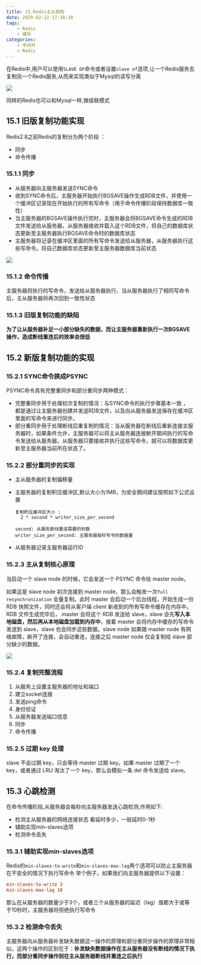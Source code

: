 ```yaml
---
title: 15.Redis主从架构
date: 2020-02-22 17:38:18
tags:
    - Redis
    - 缓存
categories:
    - 中间件
    - Redis
---
```



在Redis中,用户可以使用`SLAVE OF`命令或者设置`slave of`选项,让一个Redis服务去复制另一个Redis服务,从而来实现类似于Mysql的读写分离

![](http://cache410.oss-cn-beijing.aliyuncs.com/slave.png)



同样的Redis也可以和Mysql一样,做级联模式

## 15.1 旧版复制功能实现

Redis2.8之前Redis的复制分为两个阶段 ： 

- 同步
- 命令传播

### 15.1.1 同步

- 从服务器向主服务器发送SYNC命令
- 收到SYNC命令后，主服务器开始执行BGSAVE操作生成RDB文件，并使用一个缓冲区记录现在开始执行的所有写命令（用于命令传播阶段保持数据库一致性）
- 当主服务器的BGSAVE操作执行完时，主服务器会将BGSAVE命令生成的RDB文件发送给从服务器，从服务器接收并载入这个RDB文件，将自己的数据库状态更新至主服务器执行BGSAVE命令时的数据库状态
- 主服务器将记录在缓冲区里面的所有写命令发送给从服务器，从服务器执行这些写命令。将自己数据库状态更新至主服务器数据库当前状态

![](http://cache410.oss-cn-beijing.aliyuncs.com/sync.jpg)



### 15.1.2 命令传播

主服务器将执行的写命令，发送给从服务器执行，当从服务器执行了相同写命令后，主从服务器将再次回到一致性状态



### 15.1.3 旧版复制功能的缺陷

**为了让从服务器补足一小部分缺失的数据，而让主服务器重新执行一次BGSAVE操作，造成断线重连后的效率会很低**



## 15.2 新版复制功能的实现

### 15.2.1 SYNC命令换成PSYNC

PSYNC命令具有完整重同步和部分重同步两种模式：

- 完整重同步用于处理初次复制的情况：与SYNC命令的执行步骤基本一致 ， 都是通过让主服务器创建并发送RDB文件，以及向从服务器发送保存在缓冲区里面的写命令来进行同步。
- 部分重同步用于处理断线后重复制的情况：当从服务器在断线后重新连接主服务器时，如果条件允许，主服务器可以将主从服务器连接断开期间执行的写命令发送给从服务器，从服务器只要接收并执行这些写命令，就可以将数据库更新至主服务器当前所在状态了。



### 15.2.2 部分重同步的实现

- 主从服务器的复制偏移量

- 主服务器的复制积压缓冲区,默认大小为1MB，为安全期间建议按照如下公式设置

  ```
  复制积压缓冲区大小 :
  	2 * second * writer_size_per_second
  	
  second: 从服务断线重连需要的秒数
  writer_size_per_second: 主服务器每秒写书的数据量
  ```

  

- 从服务器记录主服务器运行ID

### 15.2.3 主从复制核心原理

当启动一个 slave node 的时候，它会发送一个 PSYNC 命令给 master node。

如果这是 slave node 初次连接到 master node，那么会触发一次`full resynchronization` 全量复制。此时 master 会启动一个后台线程，开始生成一份 RDB 快照文件，同时还会将从客户端 client 新收到的所有写命令缓存在内存中。RDB 文件生成完毕后， master 会将这个 RDB 发送给 slave，slave 会先**写入本地磁盘，然后再从本地磁盘加载到内存中**，接着 master 会将内存中缓存的写命令发送到 slave，slave 也会同步这些数据。slave node 如果跟 master node 有网络故障，断开了连接，会自动重连，连接之后 master node 仅会复制给 slave 部分缺少的数据。

![](http://cache410.oss-cn-beijing.aliyuncs.com/redis-master-slave-replication.png)



### 15.2.4 复制完整流程

1. 从服务上设置主服务器的地址和端口
2. 建立socket连接
3. 发送ping命令
4. 身份验证
5. 从服务器发送端口信息
6. 同步
7. 命令传播

### 15.2.5 过期 key 处理

slave 不会过期 key，只会等待 master 过期 key。如果 master 过期了一个 key，或者通过 LRU 淘汰了一个 key，那么会模拟一条 del 命令发送给 slave。



## 15.3 心跳检测

在命令传播阶段,从服务器会每秒向主服务器发送心跳检测,作用如下:

- 检测主从服务器的网络连接状态 看延时多少，一般延时0-1秒
- 辅助实现min-slaves选项
- 检测命令丢失



### 15.3.1 辅助实现min-slaves选项 

Redis的`min-slaves-to-write`和`min-slaves-max-lag`两个选项可以防止主服务器在不安全的情况下执行写命令
举个例子，如果我们向主服务器提供以下设置：

```ini
min-slaves-to-write 3
min-slaves-max-lag 10
```

那么在从服务器的数量少于3个，或者三个从服务器的延迟（lag）值都大于或等于10秒时，主服务器将拒绝执行写命令

### 15.3.2 检测命令丢失

主服务器向从服务器补发缺失数据这一操作的原理和部分重同步操作的原理非常相似，这两个操作的区别在于：**补发缺失数据操作在主从服务器没有断线的情况下执行，而部分重同步操作则在主从服务器断线并重连之后执行**

